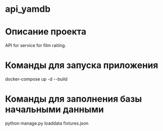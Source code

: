 # api_yamdb


# Описание проекта
API for service for film raiting.


# Команды для запуска приложения
docker-compose up -d --build 
# Команды для заполнения базы начальными данными
python manage.py loaddata fixtures.json
